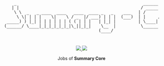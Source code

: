 <pre style="font-size: 1.4vw;">
<p align="center">
    _                                                   ______                 
   | |                                                 / _____)                
    \ \  _   _ ____  ____   ____  ____ _   _    ___   | /      ___   ____ ____ 
     \ \| | | |    \|    \ / _  |/ ___) | | |  (___)  | |     / _ \ / ___) _  )
 _____) ) |_| | | | | | | ( ( | | |   | |_| |         | \____| |_| | |  ( (/ / 
(______/ \____|_|_|_|_|_|_|\_||_|_|    \__  |          \______)___/|_|   \____)
                                      (____/                                   
</p>
</pre>
<p align="center">
<a href="https://golang.org/">
    <img src="https://img.shields.io/badge/Made%20with-Go-1f425f.svg">
</a>
<a href="/LICENSE">
    <img src="https://img.shields.io/badge/License-MIT-green.svg">
</a>
</p>
<p align="center">
Jobs of <b>Summary Core</b>
</p>